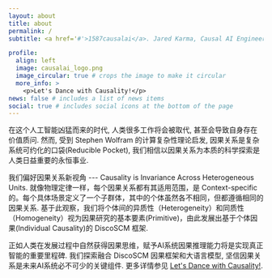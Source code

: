 ```yaml
---
layout: about
title: about
permalink: /
subtitle: <a href='#'>1587causalai</a>. Jared Karma, Causal AI Engineer

profile:
  align: left
  image: causalai_logo.png
  image_circular: true # crops the image to make it circular
  more_info: >
    <p>Let's Dance with Causality!</p>
news: false # includes a list of news items
social: true # includes social icons at the bottom of the page
---
```


<!-- 我是一位执迷于因果的研究者 Jared Karma，一个在确定性与不确定性之间漫游的学习者。"What I cannot create, I don't understand" 是我作为工程师的信仰，在创造的过程中寻找真知，在构建系统的过程中获得顿悟。这种对因果机制的探索，不仅是一种研究方法，更是一种生存方式。

作为一台不停演化的因果推理机器，我深深着迷于反事实推理（counterfactual inference）的魅力。"All models are wrong, but some are useful" 是我对概率工具的理解——在追寻真相的路上，模型永远不会完美，但这恰恰让探索变得有趣。我喜欢追问"为什么"，也乐于思考"如果是这样，会怎样"。这种思维方式塑造了我理解世界的方式。

"Cure sometimes, relieve often, comfort always" 是我的人生哲学，体现了我对无为之道的理解。在这个以1587causalal为标识的旅程中，我时而沉浸在可能性的想象中，时而专注于脚下的每一个实证。或许正是这种在现实与想象间的往复跃迁，让我逐渐在因果的迷宫中，找到了自己的诗意栖居。 -->

<!-- 我是 Jared Karma，一个在因果研究者, 核心观点是 Causality is Invariance Across Heterogeneous Units.

我特别关注因果关系的不变性特征。就像物理定律一样，每个因果关系都有其适用范围，都是 Context-specific 的。每个具体场景定义了一个子群体，其中的个体虽然各不相同，但都遵循相同的因果关系。这启发我们将研究重点放在个体间的异质性（Heterogeneity）和同质性（Homogeneity）上，将其作为因果研究的基本要素(Primitive), 所以我们开发了基于个体因果(Individual Causality)的 DiscoSCM 框架.

在人工智能领域，我的研究聚焦于将 DiscoSCM与大语言模型相结合。我相信，因果思维是提升AI系统理解力和推理能力的关键。正如人类在成长过程中自然形成的因果认知能力一样，让AI系统掌握因果推理，将是实现真正智能的重要一步。 -->

在这个人工智能凶猛而来的时代, 人类很多工作将会被取代, 甚至会导致自身存在价值质问. 然而, 受到 Stephen Wolfram 的计算复杂性理论启发, 因果关系是复杂系统可约化的口袋(Reducible Pocket), 我们相信以因果关系为本质的科学探索是人类日益重要的永恒事业.

我们偏好因果关系新视角 --- Causality is Invariance Across Heterogeneous Units. 就像物理定律一样，每个因果关系都有其适用范围，是 Context-specific 的。每个具体场景定义了一个子群体，其中的个体虽然各不相同，但都遵循相同的因果关系. 基于此观察，我们将个体间的异质性（Heterogeneity）和同质性（Homogeneity）视为因果研究的基本要素(Primitive)，由此发展出基于个体因果(Individual Causality)的 DiscoSCM 框架.

正如人类在发展过程中自然获得因果思维，赋予AI系统因果推理能力将是实现真正智能的重要里程碑. 我们探索融合 DiscoSCM 因果框架和大语言模型, 坚信因果关系是未来AI系统必不可少的关键组件. 更多详情参见 [Let's Dance with Causality!](/blog/2024/causalai-blueprint/).
